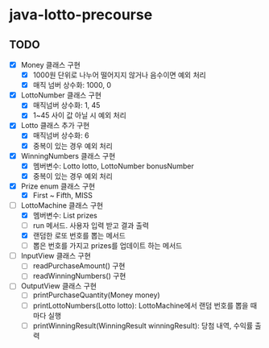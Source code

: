 # java-lotto-precourse

## TODO

- [x] Money 클래스 구현
  - [x] 1000원 단위로 나누어 떨어지지 않거나 음수이면 예외 처리
  - [x] 매직 넘버 상수화: 1000, 0

- [x] LottoNumber 클래스 구현
  - [x] 매직넘버 상수화: 1, 45
  - [x] 1~45 사이 값 아닐 시 예외 처리

- [x] Lotto 클래스 추가 구현
  - [x] 매직넘버 상수화: 6
  - [x] 중복이 있는 경우 예외 처리

- [x] WinningNumbers 클래스 구현
  - [x] 멤버변수: Lotto lotto, LottoNumber bonusNumber
  - [x] 중복이 있는 경우 예외 처리

- [x] Prize enum 클래스 구현
  - [x] First ~ Fifth, MISS

- [ ] LottoMachine 클래스 구현
  - [x] 멤버변수: List<Prize> prizes
  - [ ] run 메서드. 사용자 입력 받고 결과 출력
  - [x] 랜덤한 로또 번호를 뽑는 메서드
  - [ ] 뽑은 번호를 가지고 prizes를 업데이트 하는 메서드

- [ ] InputView 클래스 구현
  - [ ] readPurchaseAmount() 구현
  - [ ] readWinningNumbers() 구현

- [ ] OutputView 클래스 구현
  - [ ] printPurchaseQuantity(Money money)
  - [ ] printLottoNumbers(Lotto lotto): LottoMachine에서 랜덤 번호를 뽑을 때마다 실행
  - [ ] printWinningResult(WinningResult winningResult): 당첨 내역, 수익률 출력
